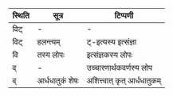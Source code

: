 | स्थिति | सूत्र | टिप्पणी |
| ----- | ------- | ------ |
| विट् | - | - |
| विट् | हलन्त्यम् | ट्-इत्यस्य इत्संज्ञा |
| वि | तस्य लोपः | इत्संज्ञकस्य लोपः |
| व् | - | उच्चारणार्थकवर्णस्य लोप |
| व् | आर्धधातुकं शेषः | अशित्त्वात् कृत् आर्धधातुकम् |
